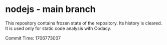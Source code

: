 # nodejs - main branch

This repository contains frozen state of the repository.
Its history is cleared. It is used only for static code
analysis with Codacy.

Commit Time: 1706773007